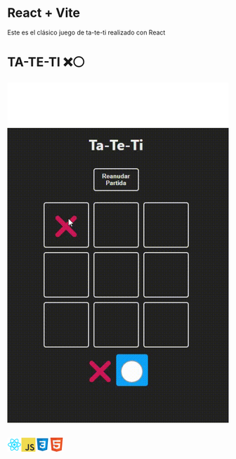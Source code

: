 # React + Vite

Este es el clásico juego de ta-te-ti realizado con React

# TA-TE-TI ❌⚪

<img height="100" alt="Puntero" width="100%" src="README/marquee.svg"/>

<div>

<img align="center" src="README/ta-te-ti.gif"  width="700"/>
<br>
<br>

<br>
<img align="left" src="README/icon/react.png" width="32" height="32"/>
<img align="left" src="README/icon/javascript.png"/>
<img align="left" src="README/icon/CSS.png" width="32" height="32"/>
<img align="left" src="README/icon/html5.png" width="32" height="32"/>
<br>
</div>
<br>
